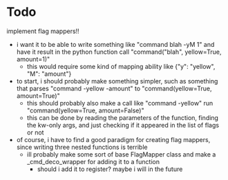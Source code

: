 # Todo

implement flag mappers!!

- i want it to be able to write something like "command blah -yM 1" and have it result in the python function call "command("blah", yellow=True, amount=1)"
  - this would require some kind of mapping ability like {"y": "yellow", "M": "amount"}
- to start, i should probably make something simpler, such as something that parses "command -yellow -amount" to "command(yellow=True, amount=True)"
  - this should probably also make a call like "command -yellow" run "command(yellow=True, amount=False)"
  - this can be done by reading the parameters of the function, finding the kw-only args, and just checking if it appeared in the list of flags or not
- of course, i have to find a good paradigm for creating flag mappers, since writing three nested functions is terrible
  - ill probably make some sort of base FlagMapper class and make a _cmd_deco_wrapper for adding it to a function
    - should i add it to register? maybe i will in the future
